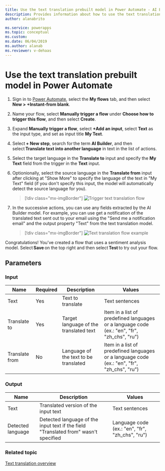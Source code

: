 ```yaml
---
title: Use the text translation prebuilt model in Power Automate - AI Builder | Microsoft Docs
description: Provides information about how to use the text translation prebuilt model in your Flows
author: alanabrito

ms.service: powerapps
ms.topic: conceptual
ms.custom: 
ms.date: 06/04/2019
ms.author: alanab
ms.reviewer: v-dehaas
---
```



# Use the text translation prebuilt model in Power Automate

1. Sign in to [Power Automate](https://flow.microsoft.com/), select the **My flows** tab, and then select **New > +Instant-from blank**.
1. Name your flow, select **Manually trigger a flow** under **Choose how to trigger this flow**, and then select **Create**.
1. Expand **Manually trigger a flow**, select **+Add an input**, select **Text** as the input type, and set as input title **My Text**.
1. Select **+ New step**, search for the term **AI Builder**, and then select **Translate text into another language** in text in the list of actions.
1. Select the target language in the **Translate to** input and specify the **My Text** field from the trigger in the **Text** input. 
1. Optionionally, select the source language in the **Translate from** input after clicking at "Show More" to specify the language of the text in "My Text" field (if you don't specify this input, the model will automatically detect the source language for you).

    > [!div class="mx-imgBorder"]
    > ![Trigger text translation flow](media/trigger-text-translation.png "Trigger text translation flow")

1. In the successive actions, you can use any fields extracted by the AI Builder model. For example, you can use get a notification of the translated text sent out to your email using the "Send me a notification email" and the output property "Text" from the text translation model.

    > [!div class="mx-imgBorder"]
    > ![Text translation flow example](media/text-translation-flow-example.png "Text translation flow example")
    
Congratulations! You've created a flow that uses a sentiment analysis model. Select **Save** on the top right and then select **Test** to try out your flow.



## Parameters
### Input
|Name |Required |Description |Values |
|---------|---------|---------|---------|
|Text |Yes |Text to translate |Text sentences |
|Translate to |Yes |Target language of the translated text | Item in a list of predefined languages or a language code (ex.: "en", "fr", "zh_chs", "ru")
|Translate from |No |Language of the text to be translated | Item in a list of predefined languages or a language code (ex.: "en", "fr", "zh_chs", "ru")

### Output
|Name |Description |Values |
|---------|---------|---------|
|Text |Translated version of the input text|Text sentences |
|Detected language |Detected language of the input text if the field "Translated from" wasn't specified |Language code (ex.: "en", "fr", "zh_chs", "ru")|

### Related topic

[Text translation overview](prebuilt-text-translation.md)
